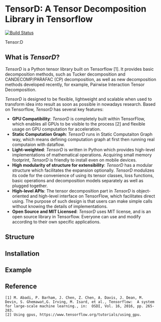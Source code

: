 # TensorD: A Tensor Decomposition Library in Tensorflow

[![Build Status](https://travis-ci.org/Large-Scale-Tensor-Decomposition/tensorD.svg?branch=master)](https://travis-ci.org/Large-Scale-Tensor-Decomposition/tensorD)

Tensor:D

## What is *TensorD*?

*TensorD* is a Python tensor library built on Tensorflow  [1]. It provides basic decomposition methods, such as Tucker decomposition and CANDECOMP/PARAFAC (CP) decomposition, as well as new decomposition methods developed recently, for example, Pairwise Interaction Tensor Decomposition. 



*TensorD* is designed to be flexible, lightweight and scalable when used to transform idea into result as soon as possible in nowadays research. Based on Tensorflow, *TensorD* has several key features:

- **GPU Compatibility**: *TensorD* is completely built within TensorFlow, which enables all GPUs to be visible to the process [2] and flexible usage on GPU computation for acceleration.
- **Static Computation Graph**: *TensorD* runs in Static Computaiton Graph way, which means defining computation graph at first then running real computaion with dataflow. 
- **Light-weighted**: *TensorD* is written in Python which provides high-level implementations of mathematical operations. Acquiring small memory footprint, *TensorD* is friendly to install even on mobile devices.
- **High modularity of structure for extensibility**: *TensorD* has a modular structure which facilitates the expansion optionally. *TensorD* modulizes its code for the convenience of using its tensor classes, loss functions, basic operations and decomposition models separately as well as plugged together. 
- **High-level APIs**: The tensor decomposition part in *TensorD* is object-oriented and high-level interface on TensorFlow, which facilitates direct using. The purpose of such design is that users can make simple calls without knowing the details of implementations.
- **Open Source and MIT Licensed**: *TensorD* uses MIT license, and is an open source library in Tensorflow. Everyone can use and modify according to their own specific applications.





## Structure









## Installation











##  Example







## Reference

```
[1] M. Abadi, P. Barham, J. Chen, Z. Chen, A. Davis, J. Dean, M. Devin, S. Ghemawat,G. Irving, M. Isard, et al., Tensorflow:  A system for large-scale machine learning., in:  OSDI, Vol. 16, 2016, pp. 265-283.
[2] Using gpus, https://www.tensorflow.org/tutorials/using_gpu.
```





